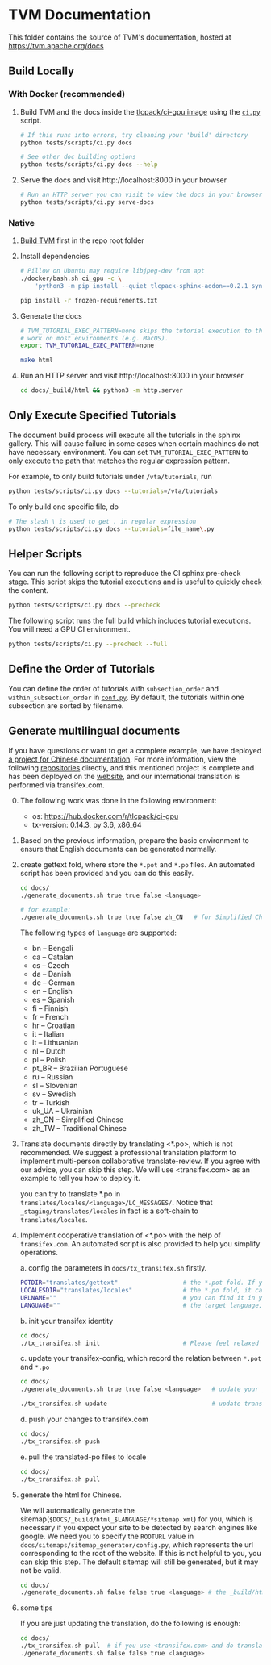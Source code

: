 <!--- Licensed to the Apache Software Foundation (ASF) under one -->
<!--- or more contributor license agreements.  See the NOTICE file -->
<!--- distributed with this work for additional information -->
<!--- regarding copyright ownership.  The ASF licenses this file -->
<!--- to you under the Apache License, Version 2.0 (the -->
<!--- "License"); you may not use this file except in compliance -->
<!--- with the License.  You may obtain a copy of the License at -->

<!---   http://www.apache.org/licenses/LICENSE-2.0 -->

<!--- Unless required by applicable law or agreed to in writing, -->
<!--- software distributed under the License is distributed on an -->
<!--- "AS IS" BASIS, WITHOUT WARRANTIES OR CONDITIONS OF ANY -->
<!--- KIND, either express or implied.  See the License for the -->
<!--- specific language governing permissions and limitations -->
<!--- under the License. -->

# TVM Documentation

This folder contains the source of TVM's documentation, hosted at https://tvm.apache.org/docs

## Build Locally

### With Docker (recommended)

1. Build TVM and the docs inside the [tlcpack/ci-gpu image](https://hub.docker.com/r/tlcpack/ci-gpu) using the [`ci.py`](../tests/scripts/ci.py) script.

   ```bash
   # If this runs into errors, try cleaning your 'build' directory
   python tests/scripts/ci.py docs

   # See other doc building options
   python tests/scripts/ci.py docs --help
   ```

2. Serve the docs and visit http://localhost:8000 in your browser

   ```bash
   # Run an HTTP server you can visit to view the docs in your browser
   python tests/scripts/ci.py serve-docs
   ```

### Native

1. [Build TVM](https://tvm.apache.org/docs/install/from_source.html) first in the repo root folder
2. Install dependencies

   ```bash
   # Pillow on Ubuntu may require libjpeg-dev from apt
   ./docker/bash.sh ci_gpu -c \
       'python3 -m pip install --quiet tlcpack-sphinx-addon==0.2.1 synr==0.5.0 && python3 -m pip freeze' > frozen-requirements.txt

   pip install -r frozen-requirements.txt
   ```

3. Generate the docs

   ```bash
   # TVM_TUTORIAL_EXEC_PATTERN=none skips the tutorial execution to the build
   # work on most environments (e.g. MacOS).
   export TVM_TUTORIAL_EXEC_PATTERN=none

   make html
   ```

4. Run an HTTP server and visit http://localhost:8000 in your browser

   ```bash
   cd docs/_build/html && python3 -m http.server
   ```

## Only Execute Specified Tutorials

The document build process will execute all the tutorials in the sphinx gallery.
This will cause failure in some cases when certain machines do not have necessary
environment. You can set `TVM_TUTORIAL_EXEC_PATTERN` to only execute
the path that matches the regular expression pattern.

For example, to only build tutorials under `/vta/tutorials`, run

```bash
python tests/scripts/ci.py docs --tutorials=/vta/tutorials
```

To only build one specific file, do

```bash
# The slash \ is used to get . in regular expression
python tests/scripts/ci.py docs --tutorials=file_name\.py
```

## Helper Scripts

You can run the following script to reproduce the CI sphinx pre-check stage.
This script skips the tutorial executions and is useful to quickly check the content.

```bash
python tests/scripts/ci.py docs --precheck
```

The following script runs the full build which includes tutorial executions.
You will need a GPU CI environment.

```bash
python tests/scripts/ci.py --precheck --full
```

## Define the Order of Tutorials

You can define the order of tutorials with `subsection_order` and
`within_subsection_order` in [`conf.py`](conf.py).
By default, the tutorials within one subsection are sorted by filename.

## Generate multilingual documents

If you have questions or want to get a complete example, we have deployed [a project for Chinese documentation](https://github.com/TVMChinese/tvm). For more information, view the following [repositories](https://github.com/TVMChinese) directly, and this mentioned project is complete and has been deployed on the [website](https://tvmchinese.github.io/), and our international translation is performed via transifex.com.

0. The following work was done in the following environment:

   * os: https://hub.docker.com/r/tlcpack/ci-gpu
   * tx-version: 0.14.3, py 3.6, x86_64

1. Based on the previous information, prepare the basic environment to ensure that English documents can be generated normally.

2. create gettext fold, where store the `*.pot` and `*.po` files. An automated script has been provided and you can do this easily.

   ```bash
   cd docs/
   ./generate_documents.sh true true false <language>

   # for example:
   ./generate_documents.sh true true false zh_CN   # for Simplified Chinese, You can find out how to use it at the end of the document.
   ```

   The following types of `language` are supported:

   * bn – Bengali
   * ca – Catalan
   * cs – Czech
   * da – Danish
   * de – German
   * en – English
   * es – Spanish
   * fi – Finnish
   * fr – French
   * hr – Croatian
   * it – Italian
   * lt – Lithuanian
   * nl – Dutch
   * pl – Polish
   * pt_BR – Brazilian Portuguese
   * ru – Russian
   * sl – Slovenian
   * sv – Swedish
   * tr – Turkish
   * uk_UA – Ukrainian
   * zh_CN – Simplified Chinese
   * zh_TW – Traditional Chinese

3. Translate documents directly by translating <*.po>, which is not recommended. We suggest a professional translation platform to implement multi-person collaborative translate-review. If you agree with our advice, you can skip this step. We will use <transifex.com> as an example to tell you how to deploy it.
   
   you can try to translate *.po in `translates/locales/<language>/LC_MESSAGES/`. Notice that `_staging/translates/locales` in fact is a soft-chain to `translates/locales`.

4. Implement cooperative translation of <*.po> with the help of `transifex.com`. An automated script is also provided to help you simplify operations.

   a. config the parameters in `docs/tx_transifex.sh` firstly.

      ```bash
      POTDIR="translates/gettext"                  # the *.pot fold. If you are not sure, default is recommended
      LOCALESDIR="translates/locales"              # the *.po fold, it can be unexist. If you are not sure, default is recommended
      URLNAME=""                                   # you can find it in your project in transifex.com, the same as the share-URL suffix.
      LANGUAGE=""                                  # the target language, "zh_CN" (Simplified Chinese) for example
      ```

   b. init your transifex identity

      ```bash
      cd docs/
      ./tx_transifex.sh init                       # Please feel relaxed to kill the process(Ctrl^C) after input API token and finish verification.
      ```

   c. update your transifex-config, which record the relation between `*.pot` and `*.po`

      ```bash
      cd docs/
      ./generate_documents.sh true true false <language>   # update your gettext(*.pot)

      ./tx_transifex.sh update                             # update transifex-config
      ```

   d. push your changes to transifex.com

      ```bash
      cd docs/
      ./tx_transifex.sh push
      ```

   e. pull the translated-po files to locale

      ```bash
      cd docs/
      ./tx_transifex.sh pull
      ```

5. generate the html for Chinese.

   We will automatically generate the sitemap(`$DOCS/_build/html_$LANGUAGE/*sitemap.xml`) for you, which is necessary if you expect your site to be detected by search engines like google.  We need you to specify the `ROOTURL` value in `docs/sitemaps/sitemap_generator/config.py`, which represents the url corresponding to the root of the website. If this is not helpful to you, you can skip this step. The default sitemap will still be generated, but it may not be valid.

   ```bash
   cd docs/
   ./generate_documents.sh false false true <language> # the _build/html_<language> will be created. you can directly deploy to your website.
   ```

6. some tips

   If you are just updating the translation, do the following is enough:

   ```bash
   cd docs/
   ./tx_transifex.sh pull  # if you use <transifex.com> and do translation work remotely, or you can skip this command
   ./generate_documents.sh false false true <language>
   ```
